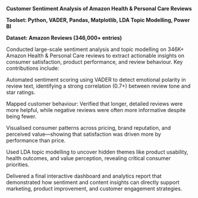 **Customer Sentiment Analysis of Amazon Health & Personal Care Reviews**

**Toolset: Python, VADER, Pandas, Matplotlib, LDA Topic Modelling, Power BI**

**Dataset: Amazon Reviews (346,000+ entries)**

Conducted large-scale sentiment analysis and topic modelling on 346K+ Amazon Health & Personal Care reviews to extract actionable insights on consumer satisfaction, product performance, and review behaviour.
Key contributions include:

Automated sentiment scoring using VADER to detect emotional polarity in review text, identifying a strong correlation (0.7+) between review tone and star ratings.

Mapped customer behaviour: Verified that longer, detailed reviews were more helpful, while negative reviews were often more informative despite being fewer.

Visualised consumer patterns across pricing, brand reputation, and perceived value—showing that satisfaction was driven more by performance than price.

Used LDA topic modelling to uncover hidden themes like product usability, health outcomes, and value perception, revealing critical consumer priorities.

Delivered a final interactive dashboard and analytics report that demonstrated how sentiment and content insights can directly support marketing, product improvement, and customer engagement strategies.
